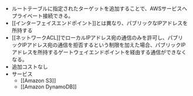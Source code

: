 - ルートテーブルに指定されたターゲットを追加することで、AWSサービスへプライベート接続できる。
- [[インターフェイスエンドポイント]]とは異なり、パブリックなIPアドレスを所持する
- [[ネットワークACL]]でローカルIPアドレス宛の通信のみを許可し、パブリックIPアドレス宛の通信を拒否するという制限を加えた場合、パブリックIPアドレスを所持するゲートウェイエンドポイントを経由する通信ができなくなる。
- 追加コストなし
- サービス
	- [[Amazon S3]]
	- [[Amazon DynamoDB]]